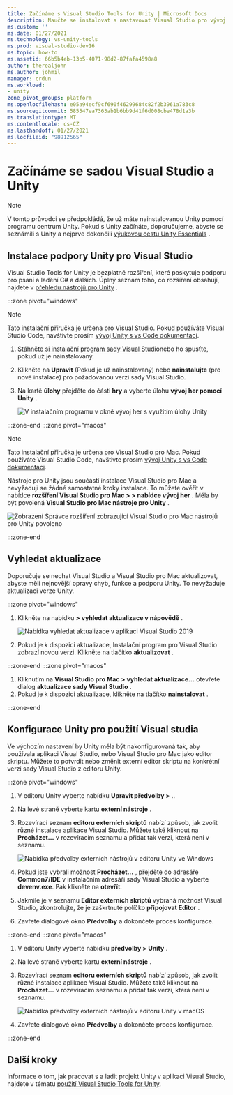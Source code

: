 ```yaml
---
title: Začínáme s Visual Studio Tools for Unity | Microsoft Docs
description: Naučte se instalovat a nastavovat Visual Studio pro vývoj Unity.
ms.custom: ''
ms.date: 01/27/2021
ms.technology: vs-unity-tools
ms.prod: visual-studio-dev16
ms.topic: how-to
ms.assetid: 66b5b4eb-13b5-4071-98d2-87fafa4598a8
author: therealjohn
ms.author: johmil
manager: crdun
ms.workload:
- unity
zone_pivot_groups: platform
ms.openlocfilehash: e05a94ecf9cf690f46299684c82f2b3961a783c8
ms.sourcegitcommit: 585547ea7363ab1b6bb9d41f6d008cbe478d1a3b
ms.translationtype: MT
ms.contentlocale: cs-CZ
ms.lasthandoff: 01/27/2021
ms.locfileid: "98912565"
---
```

# <a name="get-started-with-visual-studio-and-unity"></a>Začínáme se sadou Visual Studio a Unity

> [!NOTE]
> V tomto průvodci se předpokládá, že už máte nainstalovanou Unity pomocí programu centrum Unity. Pokud s Unity začínáte, doporučujeme, abyste se seznámili s Unity a nejprve dokončili [výukovou cestu Unity Essentials](https://learn.unity.com/pathway/unity-essentials) .

## <a name="install-unity-support-for-visual-studio"></a>Instalace podpory Unity pro Visual Studio

Visual Studio Tools for Unity je bezplatné rozšíření, které poskytuje podporu pro psaní a ladění C# a dalších. Úplný seznam toho, co rozšíření obsahují, najdete v [přehledu nástrojů pro Unity](./visual-studio-tools-for-unity.md) .

:::zone pivot="windows"

> [!NOTE]
> Tato instalační příručka je určena pro Visual Studio. Pokud používáte Visual Studio Code, navštivte prosím [vývoj Unity s vs Code dokumentaci](https://code.visualstudio.com/docs/other/unity).

1. [Stáhněte si instalační program sady Visual Studio](/visualstudio/docs/install/install-visual-studio.md)nebo ho spusťte, pokud už je nainstalovaný.
2. Klikněte na **Upravit** (Pokud je už nainstalovaný) nebo **nainstalujte** (pro nové instalace) pro požadovanou verzi sady Visual Studio.
3. Na kartě **úlohy** přejděte do části **hry** a vyberte úlohu **vývoj her pomocí Unity** .

    ![V instalačním programu v okně vývoj her s využitím úlohy Unity](../media/vs/unity-workload.png)

:::zone-end
:::zone pivot="macos"

> [!NOTE]
> Tato instalační příručka je určena pro Visual Studio pro Mac. Pokud používáte Visual Studio Code, navštivte prosím [vývoj Unity s vs Code dokumentaci](https://code.visualstudio.com/docs/other/unity).

Nástroje pro Unity jsou součástí instalace Visual Studio pro Mac a nevyžadují se žádné samostatné kroky instalace. To můžete ověřit v nabídce **rozšíření Visual Studio pro Mac > > nabídce vývoj her** . Měla by být povolená **Visual Studio pro Mac nástroje pro Unity** .

![Zobrazení Správce rozšíření zobrazující Visual Studio pro Mac nástrojů pro Unity povoleno](../media/vsm/unity-workload.png)

:::zone-end

## <a name="check-for-updates"></a>Vyhledat aktualizace

Doporučuje se nechat Visual Studio a Visual Studio pro Mac aktualizovat, abyste měli nejnovější opravy chyb, funkce a podporu Unity. To nevyžaduje aktualizaci verze Unity.

:::zone pivot="windows"

1. Klikněte na nabídku **> vyhledat aktualizace v nápovědě** .

    ![Nabídka vyhledat aktualizace v aplikaci Visual Studio 2019](../media/vs/check-for-updates.png)

2. Pokud je k dispozici aktualizace, Instalační program pro Visual Studio zobrazí novou verzi. Klikněte na tlačítko **aktualizovat** .

:::zone-end
:::zone pivot="macos"

1. Kliknutím na **Visual Studio pro Mac > vyhledat aktualizace...** otevřete dialog **aktualizace sady Visual Studio** .
2. Pokud je k dispozici aktualizace, klikněte na tlačítko **nainstalovat** .

:::zone-end

## <a name="configure-unity-to-use-visual-studio"></a>Konfigurace Unity pro použití Visual studia

Ve výchozím nastavení by Unity měla být nakonfigurovaná tak, aby používala aplikaci Visual Studio, nebo Visual Studio pro Mac jako editor skriptu. Můžete to potvrdit nebo změnit externí editor skriptu na konkrétní verzi sady Visual Studio z editoru Unity.

:::zone pivot="windows"

1. V editoru Unity vyberte nabídku **Upravit předvolby >** ..
2. Na levé straně vyberte kartu **externí nástroje** .
3. Rozevírací seznam **editoru externích skriptů** nabízí způsob, jak zvolit různé instalace aplikace Visual Studio. Můžete také kliknout na **Procházet...** v rozevíracím seznamu a přidat tak verzi, která není v seznamu.

    ![Nabídka předvolby externích nástrojů v editoru Unity ve Windows](../media/vs/preferences-external-tools.png)

4. Pokud jste vybrali možnost **Procházet...** , přejděte do adresáře **Common7/IDE** v instalačním adresáři sady Visual Studio a vyberte **devenv.exe**. Pak klikněte na **otevřít**.
5. Jakmile je v seznamu **Editor externích skriptů** vybraná možnost Visual Studio, zkontrolujte, že je zaškrtnuté políčko **připojovat Editor** .
6. Zavřete dialogové okno **Předvolby** a dokončete proces konfigurace.

:::zone-end
:::zone pivot="macos"

1. V editoru Unity vyberte nabídku **předvolby > Unity** .
2. Na levé straně vyberte kartu **externí nástroje** .
3. Rozevírací seznam **editoru externích skriptů** nabízí způsob, jak zvolit různé instalace aplikace Visual Studio. Můžete také kliknout na **Procházet...** v rozevíracím seznamu a přidat tak verzi, která není v seznamu.

    ![Nabídka předvolby externích nástrojů v editoru Unity v macOS](../media/vsm/preferences-external-tools.png)

4. Zavřete dialogové okno **Předvolby** a dokončete proces konfigurace.

:::zone-end

## <a name="next-steps"></a>Další kroky

 Informace o tom, jak pracovat s a ladit projekt Unity v aplikaci Visual Studio, najdete v tématu [použití Visual Studio Tools for Unity](using-visual-studio-tools-for-unity.md).
